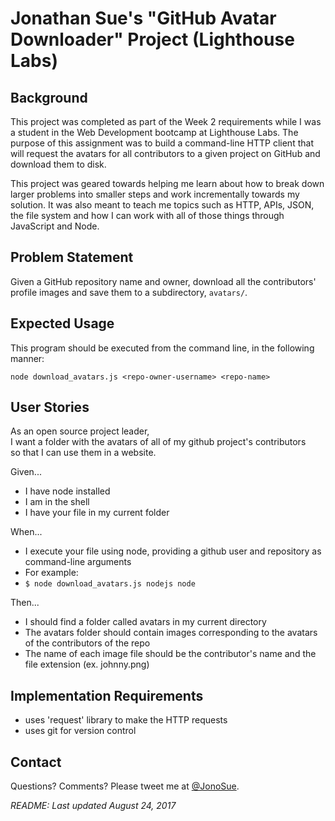 # Jonathan Sue's "GitHub Avatar Downloader" Project (Lighthouse Labs)


## Background

This project was completed as part of the Week 2 requirements while I was a student in the Web Development bootcamp at Lighthouse Labs. The purpose of this assignment was to build a command-line HTTP client that will request the avatars for all contributors to a given project on GitHub and download them to disk.

This project was geared towards helping me learn about how to break down larger problems into smaller steps and work incrementally towards my solution. It was also meant to teach me topics such as HTTP, APIs, JSON, the file system and how I can work with all of those things through JavaScript and Node.


## Problem Statement

Given a GitHub repository name and owner, download all the contributors' profile images and save them to a subdirectory, `avatars/`.


## Expected Usage

This program should be executed from the command line, in the following manner:

`node download_avatars.js <repo-owner-username> <repo-name>`


## User Stories

As an open source project leader,<br />
I want a folder with the avatars of all of my github project's contributors<br />
so that I can use them in a website.<br />

Given...

- I have node installed<br />
- I am in the shell<br />
- I have your file in my current folder<br />

When...

- I execute your file using node, providing a github user and repository as command-line arguments<br />
- For example:<br />
- `$ node download_avatars.js nodejs node`

Then...

- I should find a folder called avatars in my current directory<br />
- The avatars folder should contain images corresponding to the avatars of the contributors of the repo<br />
- The name of each image file should be the contributor's name and the file extension (ex. johnny.png)<br />


## Implementation Requirements

- uses 'request' library to make the HTTP requests<br />
- uses git for version control


## Contact

Questions? Comments? Please tweet me at [@JonoSue](http://twitter.com/JonoSue).


*README: Last updated August 24, 2017*
